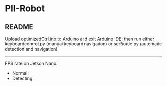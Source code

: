 # PII-Robot
README
--
Upload optimizedCtrl.ino to Arduino and exit Arduino IDE;
then run either keyboardcontrol.py (manual keyboard navigation)
or serBottle.py (automatic detection and navigation)
_______________________________________________________________
FPS rate on Jetson Nano:
- Normal:
- Detecting:
